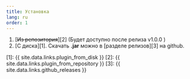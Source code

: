 ```yaml
---
title: Установка
lang: ru
order: 1
---
```


1. [~~Из репозитория~~][2] (Будет доступно после релиза v1.0.0 )
2. [С диска][1]. Скачать **.jar** можно в [разделе релизов][3] на github.


[1]: {{ site.data.links.plugin_from_disk }}
[2]: {{ site.data.links.plugin_from_repository }}
[3]: {{ site.data.links.github_releases }}